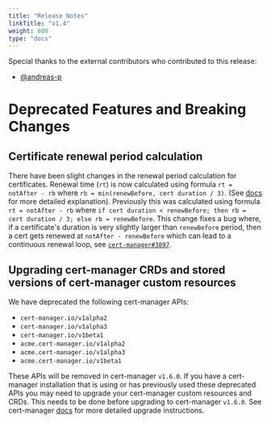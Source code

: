 ```yaml
---
title: "Release Notes"
linkTitle: "v1.4"
weight: 800
type: "docs"
---
```


Special thanks to the external contributors who contributed to this release:

* [@andreas-p](https://github.com/andreas-p)

# Deprecated Features and Breaking Changes

## Certificate renewal period calculation

There have been slight changes in the renewal period calculation for
certificates. Renewal time (`rt`) is now calculated using formula `rt = notAfter -
rb` where `rb = min(renewBefore, cert duration / 3)`. (See [docs](/docs/usage/certificate/#renewal) for more
detailed explanation). Previously this was calculated using formula `rt =
notAfter - rb`  where  `if cert duration < renewBefore; then rb = cert duration
/ 3; else rb = renewBefore`. This change fixes a bug where, if a certificate's
duration is very slightly larger than `renewBefore` period, then a cert gets
renewed at `notAfter - renewBefore` which can lead to a continuous renewal loop,
see [`cert-manager#3897`](https://github.com/jetstack/cert-manager/issues/3897).

## Upgrading cert-manager CRDs and stored versions of cert-manager custom resources

We have deprecated the following cert-manager APIs:

- `cert-manager.io/v1alpha2`
- `cert-manager.io/v1alpha3`
- `cert-manager.io/v1beta1`
- `acme.cert-manager.io/v1alpha2`
- `acme.cert-manager.io/v1alpha3`
- `acme.cert-manager.io/v1beta1`

These APIs will be removed in cert-manager `v1.6.0`.
If you have a cert-manager installation that is using or has previously used these deprecated APIs you may need to upgrade your cert-manager custom resources and CRDs. This needs to be done before upgrading to cert-manager `v1.6.0`.
See cert-manager [docs](/docs/installation/upgrading/remove-deprecated-apis/#upgrading-existing-cert-manager-resources) for more detailed upgrade instructions.
